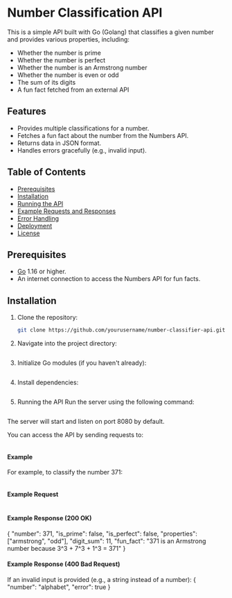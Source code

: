 # Number Classification API

This is a simple API built with Go (Golang) that classifies a given number and provides various properties, including:

- Whether the number is prime
- Whether the number is perfect
- Whether the number is an Armstrong number
- Whether the number is even or odd
- The sum of its digits
- A fun fact fetched from an external API

## Features

- Provides multiple classifications for a number.
- Fetches a fun fact about the number from the Numbers API.
- Returns data in JSON format.
- Handles errors gracefully (e.g., invalid input).

## Table of Contents

- [Prerequisites](#prerequisites)
- [Installation](#installation)
- [Running the API](#running-the-api)
- [Example Requests and Responses](#example-requests-and-responses)
- [Error Handling](#error-handling)
- [Deployment](#deployment)
- [License](#license)

## Prerequisites

- [Go](https://golang.org/doc/install) 1.16 or higher.
- An internet connection to access the Numbers API for fun facts.

## Installation

1. Clone the repository:

   ```bash
   git clone https://github.com/yourusername/number-classifier-api.git
   ```

2. Navigate into the project directory:

```cd number-classifier-api

```

3. Initialize Go modules (if you haven't already):

```go mod init number-classifier-api

```

4. Install dependencies:

```go mod tidy

```

5. Running the API
   Run the server using the following command:

```go run main.go

```

The server will start and listen on port 8080 by default.

You can access the API by sending requests to:

```http://localhost:8080/api/classify-number?number=<your-number>

```

#### Example

For example, to classify the number 371:

```curl "http://localhost:8080/api/classify-number?number=371"

```

#### Example Request

```GET /api/classify-number?number=371

```

#### Example Response (200 OK)

{
"number": 371,
"is_prime": false,
"is_perfect": false,
"properties": ["armstrong", "odd"],
"digit_sum": 11,
"fun_fact": "371 is an Armstrong number because 3^3 + 7^3 + 1^3 = 371"
}

#### Example Response (400 Bad Request)

If an invalid input is provided (e.g., a string instead of a number):
{
"number": "alphabet",
"error": true
}
